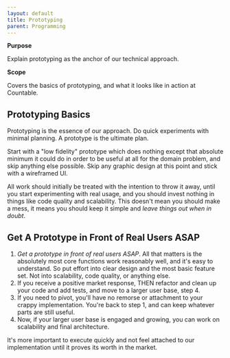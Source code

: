 ```yaml
---
layout: default
title: Prototyping
parent: Programming
---
```


**Purpose**

Explain prototyping as the anchor of our technical approach.

**Scope**

Covers the basics of prototyping, and what it looks like in action at
Countable.

## Prototyping Basics

Prototyping is the essence of our approach. Do quick experiments with
minimal planning. A prototype is the ultimate plan.

Start with a "low fidelity" prototype which does nothing except that
absolute minimum it could do in order to be useful at all for the domain
problem, and skip anything else possible. Skip any graphic design at
this point and stick with a wireframed UI.

All work should initially be treated with the intention to throw it
away, until you start experimenting with real usage, and you should
invest nothing in things like code quality and scalability. This doesn't
mean you should make a mess, it means you should keep it simple and
*leave things out when in doubt*.

## Get A Prototype in Front of Real Users ASAP

1)  *Get a prototype in front of real users ASAP*. All that matters is
    the absolutely most core functions work reasonably well, and it's
    easy to understand. So put effort into clear design and the most
    basic feature set. Not into scalability, code quality, or anything
    else.
2)  If you receive a positive market response, THEN refactor and clean
    up your code and add tests, and move to a larger user base, step 4.
3)  If you need to pivot, you'll have no remorse or attachment to your
    crappy implementation. You're back to step 1, and can keep whatever
    parts are still useful.
4)  Now, if your larger user base is engaged and growing, you can work
    on scalability and final architecture.

It's more important to execute quickly and not feel attached to our
implementation until it proves its worth in the market.
